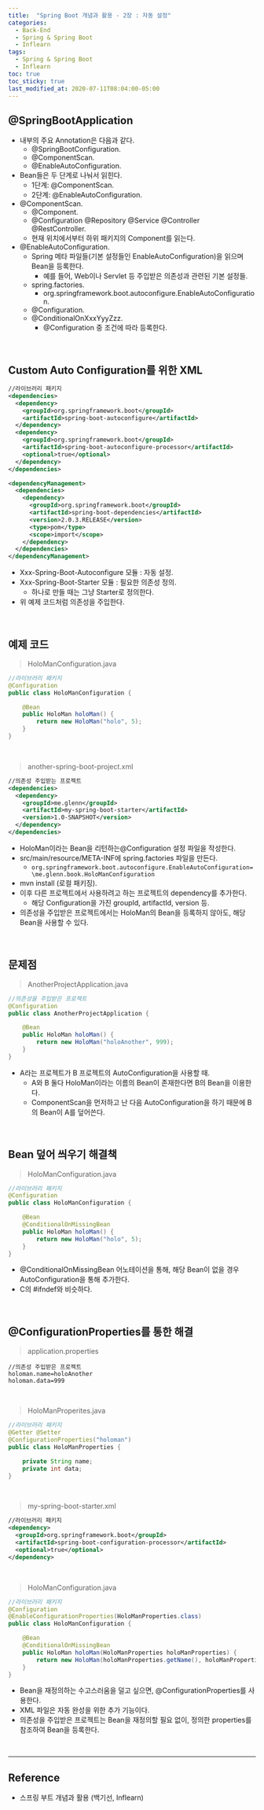 ```yaml
---
title:  "Spring Boot 개념과 활용 - 2장 : 자동 설정"
categories:
  - Back-End
  - Spring & Spring Boot
  - Inflearn
tags:
  - Spring & Spring Boot
  - Inflearn
toc: true
toc_sticky: true
last_modified_at: 2020-07-11T08:04:00-05:00
---
```


## @SpringBootApplication

* 내부의 주요 Annotation은 다음과 같다.
  * @SpringBootConfiguration.
  * @ComponentScan.
  * @EnableAutoConfiguration.
* Bean들은 두 단계로 나눠서 읽힌다.
  * 1단계: @ComponentScan.
  * 2단계: @EnableAutoConfiguration.
* @ComponentScan.
  * @Component.
  * @Configuration @Repository @Service @Controller @RestController.
  * 현재 위치에서부터 하위 패키지의 Component를 읽는다.
* @EnableAutoConfiguration.
  * Spring 메타 파일들(기본 설정들인 EnableAutoConfiguration)을 읽으며 Bean을 등록한다.
    * 예를 들어, Web이나 Servlet 등 주입받은 의존성과 관련된 기본 설정들.
  * spring.factories.
    * org.springframework.boot.autoconfigure.EnableAutoConfiguration.
  * @Configuration.
  * @ConditionalOnXxxYyyZzz.
    * @Configuration 중 조건에 따라 등록한다.

<br>

## Custom Auto Configuration를 위한 XML

```xml
//라이브러리 패키지
<dependencies>
  <dependency>
    <groupId>org.springframework.boot</groupId>
    <artifactId>spring-boot-autoconfigure</artifactId>
  </dependency>
  <dependency>
    <groupId>org.springframework.boot</groupId>
    <artifactId>spring-boot-autoconfigure-processor</artifactId>
    <optional>true</optional>
  </dependency>
</dependencies>

<dependencyManagement>
  <dependencies>
    <dependency>
      <groupId>org.springframework.boot</groupId>
      <artifactId>spring-boot-dependencies</artifactId>
      <version>2.0.3.RELEASE</version>
      <type>pom</type>
      <scope>import</scope>
    </dependency>
  </dependencies>
</dependencyManagement>
```

* Xxx-Spring-Boot-Autoconfigure 모듈 : 자동 설정.
* Xxx-Spring-Boot-Starter 모듈 : 필요한 의존성 정의.
  * 하나로 만들 때는 그냥 Starter로 정의한다.
* 위 예제 코드처럼 의존성을 주입한다.

<br>

## 예제 코드

> HoloManConfiguration.java

```java
//라이브러리 패키지
@Configuration
public class HoloManConfiguration {

    @Bean
    public HoloMan holoMan() {
        return new HoloMan("holo", 5);
    }
}
```

<br>

> another-spring-boot-project.xml

```xml
//의존성 주입받는 프로젝트
<dependencies>
  <dependency>
    <groupId>me.glenn</groupId>
    <artifactId>my-spring-boot-starter</artifactId>
    <version>1.0-SNAPSHOT</version>
  </dependency>
</dependencies>
```

* HoloMan이라는 Bean을 리턴하는@Configuration 설정 파일을 작성한다.
* src/main/resource/META-INF에 spring.factories 파일을 만든다.
  * ``org.springframework.boot.autoconfigure.EnableAutoConfiguration=\me.glenn.book.HoloManConfiguration``
* mvn install (로컬 패키징).
* 이후 다른 프로젝트에서 사용하려고 하는 프로젝트의 dependency를 추가한다.
  * 해당 Configuration을 가진 groupId, artifactId, version 등.
* 의존성을 주입받은 프로젝트에서는 HoloMan의 Bean을 등록하지 않아도, 해당 Bean을 사용할 수 있다.

<br>

## 문제점

> AnotherProjectApplication.java

```java
//의존성을 주입받은 프로젝트
@Configuration
public class AnotherProjectApplication {

    @Bean
    public HoloMan holoMan() {
        return new HoloMan("holoAnother", 999);
    }
}
```

* A라는 프로젝트가 B 프로젝트의 AutoConfiguration을 사용할 때.
  * A와 B 둘다 HoloMan이라는 이름의 Bean이 존재한다면 B의 Bean을 이용한다.
  * ComponentScan을 먼저하고 난 다음 AutoConfiguration을 하기 때문에 B의 Bean이 A를 덮어쓴다.

<br>

## Bean 덮어 씌우기 해결책

> HoloManConfiguration.java

```java
//라이브러리 패키지
@Configuration
public class HoloManConfiguration {

    @Bean
    @ConditionalOnMissingBean
    public HoloMan holoMan() {
        return new HoloMan("holo", 5);
    }
}
```

* @ConditionalOnMissingBean 어노테이션을 통해, 해당 Bean이 없을 경우 AutoConfiguration을 통해 추가한다.
* C의 #ifndef와 비슷하다.

<br>

## @ConfigurationProperties를 통한 해결

> application.properties

```properties
//의존성 주입받은 프로젝트
holoman.name=holoAnother
holoman.data=999
```

<br>

> HoloManProperites.java

```java
//라이브러리 패키지
@Getter @Setter
@ConfigurationProperties("holoman")
public class HoloManProperties {

    private String name;
    private int data;
}
```

<br>

> my-spring-boot-starter.xml

```xml
//라이브러리 패키지
<dependency>
  <groupId>org.springframework.boot</groupId>
  <artifactId>spring-boot-configuration-processor</artifactId>
  <optional>true</optional>
</dependency>
```

<br>

> HoloManConfiguration.java

```java
//라이브러리 패키지
@Configuration
@EnableConfigurationProperties(HoloManProperties.class)
public class HoloManConfiguration {

    @Bean
    @ConditionalOnMissingBean
    public HoloMan holoMan(HoloManProperties holoManProperties) {
        return new HoloMan(holoManProperties.getName(), holoManProperties.getData());
    }
}
```

* Bean을 재정의하는 수고스러움을 덜고 싶으면, @ConfigurationProperties를 사용한다.
* XML 파일은 자동 완성을 위한 추가 기능이다.
* 의존성을 주입받은 프로젝트는 Bean을 재정의할 필요 없이, 정의한 properties를 참조하여 Bean을 등록한다.

<br>

---

## Reference

* 스프링 부트 개념과 활용 (백기선, Inflearn)
